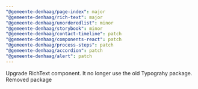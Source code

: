 ```yaml
---
"@gemeente-denhaag/page-index": major
"@gemeente-denhaag/rich-text": major
"@gemeente-denhaag/unorderedlist": minor
"@gemeente-denhaag/storybook": minor
"@gemeente-denhaag/contact-timeline": patch
"@gemeente-denhaag/components-react": patch
"@gemeente-denhaag/process-steps": patch
"@gemeente-denhaag/accordion": patch
"@gemeente-denhaag/alert": patch
---
```


Upgrade RichText component. It no longer use the old Typograhy package. Removed package
